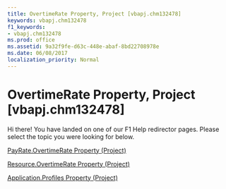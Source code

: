 ```yaml
---
title: OvertimeRate Property, Project [vbapj.chm132478]
keywords: vbapj.chm132478
f1_keywords:
- vbapj.chm132478
ms.prod: office
ms.assetid: 9a32f9fe-d63c-448e-abaf-8bd22708978e
ms.date: 06/08/2017
localization_priority: Normal
---
```



# OvertimeRate Property, Project [vbapj.chm132478]

Hi there! You have landed on one of our F1 Help redirector pages. Please select the topic you were looking for below.

[PayRate.OvertimeRate Property (Project)](http://msdn.microsoft.com/library/d09e21a4-d582-9a53-d5d4-2f095ff1c314%28Office.15%29.aspx)

[Resource.OvertimeRate Property (Project)](http://msdn.microsoft.com/library/889226c3-8493-3d61-d31d-56cccab8c07c%28Office.15%29.aspx)

[Application.Profiles Property (Project)](http://msdn.microsoft.com/library/4b57eb31-f73d-6587-c555-fc14220e4a2a%28Office.15%29.aspx)

